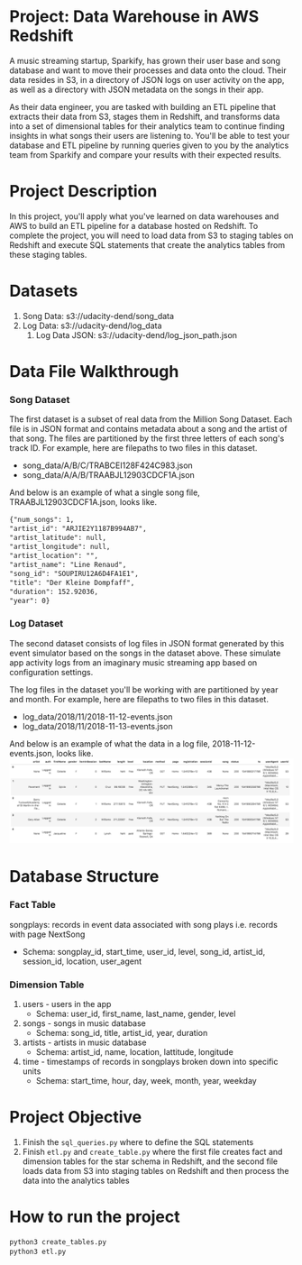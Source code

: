 # Project: Data Warehouse in AWS Redshift
A music streaming startup, Sparkify, has grown their user base and song database and want to move their processes and data onto the cloud. Their data resides in S3, in a directory of JSON logs on user activity on the app, as well as a directory with JSON metadata on the songs in their app.

As their data engineer, you are tasked with building an ETL pipeline that extracts their data from S3, stages them in Redshift, and transforms data into a set of dimensional tables for their analytics team to continue finding insights in what songs their users are listening to. You'll be able to test your database and ETL pipeline by running queries given to you by the analytics team from Sparkify and compare your results with their expected results.

# Project Description
In this project, you'll apply what you've learned on data warehouses and AWS to build an ETL pipeline for a database hosted on Redshift. To complete the project, you will need to load data from S3 to staging tables on Redshift and execute SQL statements that create the analytics tables from these staging tables.

# Datasets
1. Song Data: s3://udacity-dend/song_data
2. Log Data: s3://udacity-dend/log_data
   1. Log Data JSON: s3://udacity-dend/log_json_path.json

# Data File Walkthrough
### Song Dataset
The first dataset is a subset of real data from the Million Song Dataset. Each file is in JSON format and contains metadata about a song and the artist of that song. The files are partitioned by the first three letters of each song's track ID. For example, here are filepaths to two files in this dataset.
- song_data/A/B/C/TRABCEI128F424C983.json
- song_data/A/A/B/TRAABJL12903CDCF1A.json

And below is an example of what a single song file, TRAABJL12903CDCF1A.json, looks like.
```
{"num_songs": 1, 
"artist_id": "ARJIE2Y1187B994AB7", 
"artist_latitude": null, 
"artist_longitude": null, 
"artist_location": "", 
"artist_name": "Line Renaud", 
"song_id": "SOUPIRU12A6D4FA1E1", 
"title": "Der Kleine Dompfaff", 
"duration": 152.92036, 
"year": 0}
```

### Log Dataset
The second dataset consists of log files in JSON format generated by this event simulator based on the songs in the dataset above. These simulate app activity logs from an imaginary music streaming app based on configuration settings.

The log files in the dataset you'll be working with are partitioned by year and month. For example, here are filepaths to two files in this dataset.
- log_data/2018/11/2018-11-12-events.json
- log_data/2018/11/2018-11-13-events.json

And below is an example of what the data in a log file, 2018-11-12-events.json, looks like.
![log-data](log-data.png)

# Database Structure
### Fact Table
songplays: records in event data associated with song plays i.e. records with page NextSong
- Schema: songplay_id, start_time, user_id, level, song_id, artist_id, session_id, location, user_agent

### Dimension Table
1. users - users in the app
    - Schema: user_id, first_name, last_name, gender, level
2. songs - songs in music database
    - Schema: song_id, title, artist_id, year, duration
3. artists - artists in music database
    - Schema: artist_id, name, location, lattitude, longitude
4. time - timestamps of records in songplays broken down into specific units
    - Schema: start_time, hour, day, week, month, year, weekday

# Project Objective
1. Finish the ```sql_queries.py``` where to define the SQL statements
2. Finish ```etl.py``` and ```create_table.py``` where the first file creates fact and dimension tables for the star schema in Redshift, and the second file loads data from S3 into staging tables on Redshift and then process the data into the analytics tables

# How to run the project
```bash
python3 create_tables.py
python3 etl.py
```
